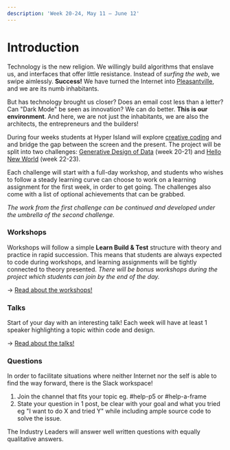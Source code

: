 ```yaml
---
description: 'Week 20-24, May 11 — June 12'
---
```


# Introduction

Technology is the new religion. We willingly build algorithms that enslave us, and interfaces that offer little resistance. Instead of _surfing the web_, we swipe aimlessly. **Success!** We have turned the Internet into [Pleasantville](https://www.youtube.com/watch?v=v9EHRObUQqY), and we are its numb inhabitants.

But has technology brought us closer? Does an email cost less than a letter? Can "Dark Mode" be seen as innovation? We can do better. **This is our environment**. And here, we are not just the inhabitants, we are also the architects, the entrepreneurs and the builders!

During four weeks students at Hyper Island will explore [creative coding](https://www.arts.ac.uk/study-at-ual/short-courses/stories/how-to-start-creative-coding) and and bridge the gap between the screen and the present. The project will be split into two challenges: [Generative Design of Data](brief/generative-design-of-data.md) \(week 20-21\) and [Hello New World](brief/hello-new-world.md) \(week 22-23\). 

Each challenge will start with a full-day workshop, and students who wishes to follow a steady learning curve can choose to work on a learning assignment for the first week, in order to get going. The challenges also come with a list of optional achievements that can be grabbed.

_The work from the first challenge can be continued and developed under the umbrella of the second challenge._

### Workshops

Workshops will follow a simple **Learn Build & Test** structure with theory and practice in rapid succession. This means that students are always expected to code during workshops, and learning assignments will be tightly connected to theory presented. _There will be bonus workshops during the project which students can join by the end of the day._

→ [Read about the workshops!](info/workshops.md)

### Talks

Start of your day with an interesting talk! Each week will have at least 1 speaker highlighting a topic within code and design.

→ [Read about the talks!](info/talks.md)

### Questions

In order to facilitate situations where neither Internet nor the self is able to find the way forward, there is the Slack workspace!

1. Join the channel that fits your topic eg. \#help-p5 or \#help-a-frame
2. State your question in 1 post, be clear with your goal and what you tried eg "I want to do X and tried Y" while including ample source code to solve the issue.

The Industry Leaders will answer well written questions with equally qualitative answers.

